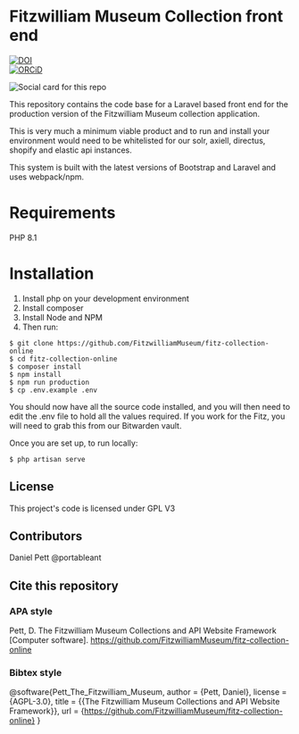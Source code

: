 # Fitzwilliam Museum Collection front end

[![DOI](https://zenodo.org/badge/276916733.svg)](https://zenodo.org/badge/latestdoi/276916733)  
[![ORCiD](https://img.shields.io/badge/ORCiD-0000--0002--0246--2335-green.svg)](http://orcid.org/0000-0002-0246-2335)

![Social card for this repo](https://repository-images.githubusercontent.com/276916733/496041fd-bd33-4261-a390-a628689ed5b6)

This repository contains the code base for a Laravel based front end for the production version of 
the Fitzwilliam Museum collection application. 

This is very much a minimum viable product and to run and install
your environment would need to be whitelisted for our solr, axiell, directus, shopify 
and elastic api instances. 

This system is built with the latest versions of Bootstrap and Laravel and uses webpack/npm.

# Requirements

PHP 8.1

# Installation

1. Install php on your development environment
2. Install composer
3. Install Node and NPM
4. Then run:

```
$ git clone https://github.com/FitzwilliamMuseum/fitz-collection-online
$ cd fitz-collection-online
$ composer install
$ npm install
$ npm run production
$ cp .env.example .env
```

You should now have all the source code installed, and you will then need to edit the .env file to hold 
all the values required. If you work for the Fitz, you will need to grab this from our Bitwarden vault. 

Once you are set up, to run locally:

```
$ php artisan serve
```

## License

This project's code is licensed under GPL V3

## Contributors

Daniel Pett @portableant

## Cite this repository 

### APA style

Pett, D. The Fitzwilliam Museum Collections and API Website Framework [Computer software]. https://github.com/FitzwilliamMuseum/fitz-collection-online

### Bibtex style 

@software{Pett_The_Fitzwilliam_Museum,
author = {Pett, Daniel},
license = {AGPL-3.0},
title = {{The Fitzwilliam Museum Collections and API Website Framework}},
url = {https://github.com/FitzwilliamMuseum/fitz-collection-online}
}
